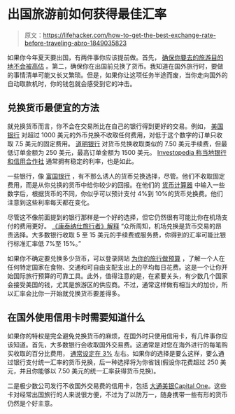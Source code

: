 # 出国旅游前如何获得最佳汇率

> 原文：<https://lifehacker.com/how-to-get-the-best-exchange-rate-before-traveling-abro-1849035823>

如果你今年夏天要出国，有两件事你应该提前做。首先， [确保你要去的旅游目的地不会被高估](https://lifehacker.com/the-most-overrated-tourist-destinations-and-where-to-g-1848911182) 。第二，确保你在出国前兑换了货币。我知道在国外旅行时，要做的事情清单可能又长又繁琐。但是，如果你让这项任务半途而废，当你走向国外的自动取款机时，你的钱包就会感受到它的冲击。



## 兑换货币最便宜的方法

就兑换货币而言，你不会在交易所比在自己的银行得到更好的交易。例如， [美国银行](https://www.bankofamerica.com/foreign-exchange/buying-foreign-currency-faq/) 对超过 1000 美元的外币兑换不收取任何费用，对低于这个数字的订单只收取 7.5 美元的固定费用。 [道明银行](https://foreigncurrency.td.com/shop/en/tdbanknotes) 对货币兑换收取类似的 7.50 美元手续费，但最低订单金额为 250 美元，最高订单金额为 1500 美元。 [Investopedia 称当地银行和信用合作社](https://www.investopedia.com/articles/personal-finance/082114/best-places-exchange-currency.asp#citation-1) 通常拥有稳定的利率，也是如此。

一些银行，像 [富国银行](https://www.wellsfargo.com/foreign-exchange/) ，有不那么诱人的货币兑换选择，尽管。他们不收取固定费用，而是从你兑换的货币中给你较少的回报。在他们的 [货币计算器](https://www.wellsfargo.com/foreign-exchange/currency-rates/) 中输入一些数字后，根据货币的不同，你似乎可以预计支付 4%到 10%的货币兑换费。他们注意到这些利率每天都在变化。

尽管这不像前面提到的银行那样是一个好的选择，但它仍然很有可能比你在机场支付的费用更好。 [《康泰纳仕旅行者》解释](https://www.cntraveler.com/story/where-to-exchange-currencyand-how-to-be-smart-about-it#:~:text=Much%20like%20knowing%20stadiums%20overcharge,than%20the%20standard%20bank%20rate.) “众所周知，机场兑换是货币交易的昂贵选择。大多数银行收取 5 至 15 美元的手续费或服务费，你得到的汇率可能比银行标准汇率低 7%至 15%。”

如果你不确定要兑换多少货币，可以登录网站 [为你的旅行做预算](https://www.budgetyourtrip.com/countrylist.php) ，了解一个人在任何特定国家在食物、交通和可自由支配支出上的平均每日花费。这是一个让你开始国际旅行预算的可靠工具。此外，值得注意的是，在紧要关头，有少数几个国家会接受美国的钱，尤其是旅游区的供应商。不过，通常这样做有相当大的加价，所以汇率会比你一开始就兑换货币要差得多。

## 在国外使用信用卡时需要知道什么

如果你的特权是完全避免兑换货币的麻烦，在国外时只使用信用卡，有几件事你应该知道。首先，大多数银行会收取国外交易费。这通常是对您在海外进行的每笔购买收取的百分比费用， [通常设定在 3%](https://www.mybanktracker.com/news/foreign-atm-fee-comparison-top-10-us-banks) 左右。如果你的选择是要么这样，要么通过银行支付统一汇率的货币兑换，后一种选择将为你省钱(假设你花费超过 250 美元，并且你能够以 7.50 美元的统一汇率获得货币兑换)。

二是极少数公司发行不收国外交易费的信用卡，包括 [大通](https://creditcards.chase.com/no-foreign-transaction-fee-credit-cards)[美银](https://www.bankofamerica.com/credit-cards/no-foreign-transaction-fee-credit-cards/)[Capital One](https://www.capitalone.com/credit-cards/faq/)。这些卡对经常出国旅行的人来说很方便，不过为了以防万一，随身携带一些有形的货币仍然是个好主意。